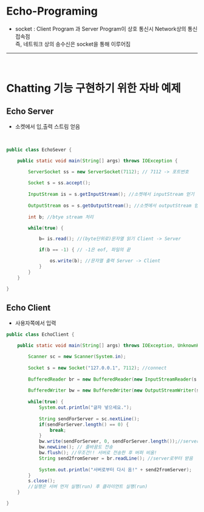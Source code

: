 # Echo-Programing

* socket : Client Program 과 Server Program이 상호 통신시 Network상의  통신 접속점 <br>
  즉, 네트워크 상의 송수신은 socket을 통해 이루어짐

---
<br>

# Chatting 기능 구현하기 위한 자바 예제

## Echo Server

* 소켓에서 입,출력 스트림 얻음
  
<br>

```java
public class EchoSever {

	public static void main(String[] args) throws IOException {

		ServerSocket ss = new ServerSocket(7112); // 7112 -> 포트번호
		
		Socket s = ss.accept();
		
		InputStream is = s.getInputStream(); //소켓에서 inputStream 얻기
		
		OutputStream os = s.getOutputStream(); //소켓에서 outputStream 얻기
		
		int b; //btye stream 처리

		while(true) {

			b= is.read(); //(byte단위로)문자열 읽기 Client -> Server

			if(b == -1) { // -1은 eof, 파일의 끝

				os.write(b); //문자열 출력 Server -> Client
			}
		}
	}

}
```

## Echo Client

* 사용자쪽에서 입력

```java
public class EchoClient {

	public static void main(String[] args) throws IOException, UnknownHostException {

		Scanner sc = new Scanner(System.in);
		
		Socket s = new Socket("127.0.0.1", 7112); //connect
		
		BufferedReader br = new BufferedReader(new InputStreamReader(s.getInputStream()));
		
		BufferedWriter bw = new BufferedWriter(new OutputStreamWriter(s.getOutputStream()));
		
		while(true) {
			System.out.println("글자 넣으세요.");
			
			String sendForServer = sc.nextLine();
			if(sendForServer.length() == 0) {
				break;
			}
			bw.write(sendForServer, 0, sendForServer.length());//server로 키보드에서 입력받은 0~length까지 전부 전송
			bw.newLine(); // 줄바꿈도 전송
			bw.flush(); //무조건!! 서버로 전송한 후 버퍼 비움!
			String send2fromServer = br.readLine(); //server로부터 받음
			
			System.out.println("서버로부터 다시 옴!" + send2fromServer);
		}
		s.close();
		//실행은 서버 먼저 실행(run) 후 클라이언트 실행(run)
	}

}
```